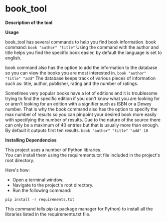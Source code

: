 # book_tool

**Description of the tool**


**Usage**

book_tool has several commands to help you find book information. 
book command:
`book "author" "title"`
Using the command with the author and title helps you find the specific book easier, by default the language is set to english.

book command also has the option to add the information to the database so you can view the books you are most interested in.
`book "author" "title" "add"`
The database keeps track of various pieces of information such as: title, author, publisher, rating and the number of ratings.

Sometimes very popular books have a lot of editions and it is troublesome trying to find the specific edition if you don't know what you are looking for or aren't looking for an edition with a signifier such as ISBN or a Dewey number.
That is why the book command also has the option to specify the max number of results so you can pinpoint your desired book more easily with specifying the number of results. Due to the nature of the source there can only be a maximum of 40 entries but that is usually more than enough. By default it outputs first ten results.
`book "author" "title" "add" 10`


**Installing Dependencies**

This project uses a number of Python libraries.   
You can install them using the requirements.txt file included in the project's root directory.  

Here's how:  
- Open a terminal window.  
- Navigate to the project's root directory.  
- Run the following command:

```terminal
pip install -r requirements.txt
```

This command tells pip (a package manager for Python) to install all the libraries listed in the requirements.txt file.
